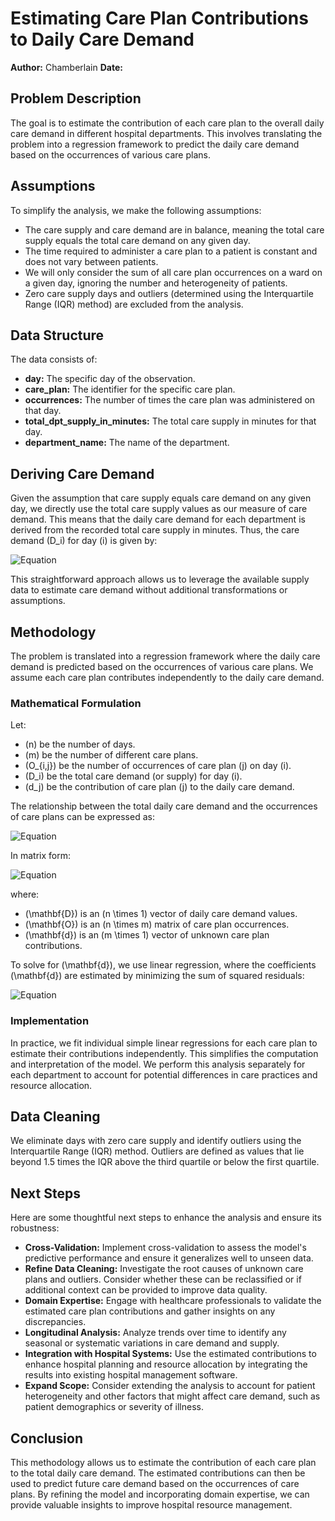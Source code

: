 
# Estimating Care Plan Contributions to Daily Care Demand

**Author:** Chamberlain
**Date:** 

## Problem Description

The goal is to estimate the contribution of each care plan to the overall daily care demand in different hospital departments. This involves translating the problem into a regression framework to predict the daily care demand based on the occurrences of various care plans.

## Assumptions

To simplify the analysis, we make the following assumptions:

- The care supply and care demand are in balance, meaning the total care supply equals the total care demand on any given day.
- The time required to administer a care plan to a patient is constant and does not vary between patients.
- We will only consider the sum of all care plan occurrences on a ward on a given day, ignoring the number and heterogeneity of patients.
- Zero care supply days and outliers (determined using the Interquartile Range (IQR) method) are excluded from the analysis.

## Data Structure

The data consists of:

- **day:** The specific day of the observation.
- **care_plan:** The identifier for the specific care plan.
- **occurrences:** The number of times the care plan was administered on that day.
- **total_dpt_supply_in_minutes:** The total care supply in minutes for that day.
- **department_name:** The name of the department.

## Deriving Care Demand

Given the assumption that care supply equals care demand on any given day, we directly use the total care supply values as our measure of care demand. This means that the daily care demand for each department is derived from the recorded total care supply in minutes. Thus, the care demand \(D_i\) for day \(i\) is given by:

![Equation](https://latex.codecogs.com/png.latex?D_i%20=%20\text{total\_dpt\_supply\_in\_minutes})

This straightforward approach allows us to leverage the available supply data to estimate care demand without additional transformations or assumptions.

## Methodology

The problem is translated into a regression framework where the daily care demand is predicted based on the occurrences of various care plans. We assume each care plan contributes independently to the daily care demand.

### Mathematical Formulation

Let:

- \(n\) be the number of days.
- \(m\) be the number of different care plans.
- \(O_{i,j}\) be the number of occurrences of care plan \(j\) on day \(i\).
- \(D_i\) be the total care demand (or supply) for day \(i\).
- \(d_j\) be the contribution of care plan \(j\) to the daily care demand.

The relationship between the total daily care demand and the occurrences of care plans can be expressed as:

![Equation](https://latex.codecogs.com/png.latex?D_i%20=%20\sum_{j=1}^{m}%20O_{i,j}%20\cdot%20d_j)

In matrix form:

![Equation](https://latex.codecogs.com/png.latex?\mathbf{D}%20=%20\mathbf{O}%20\cdot%20\mathbf{d})

where:

- \(\mathbf{D}\) is an \(n \times 1\) vector of daily care demand values.
- \(\mathbf{O}\) is an \(n \times m\) matrix of care plan occurrences.
- \(\mathbf{d}\) is an \(m \times 1\) vector of unknown care plan contributions.

To solve for \(\mathbf{d}\), we use linear regression, where the coefficients \(\mathbf{d}\) are estimated by minimizing the sum of squared residuals:

![Equation](https://latex.codecogs.com/png.latex?\mathbf{d}%20=%20(\mathbf{O}^T%20\mathbf{O})^{-1}%20\mathbf{O}^T%20\mathbf{D})

### Implementation

In practice, we fit individual simple linear regressions for each care plan to estimate their contributions independently. This simplifies the computation and interpretation of the model. We perform this analysis separately for each department to account for potential differences in care practices and resource allocation.

## Data Cleaning

We eliminate days with zero care supply and identify outliers using the Interquartile Range (IQR) method. Outliers are defined as values that lie beyond 1.5 times the IQR above the third quartile or below the first quartile.

## Next Steps

Here are some thoughtful next steps to enhance the analysis and ensure its robustness:

- **Cross-Validation:** Implement cross-validation to assess the model's predictive performance and ensure it generalizes well to unseen data.
- **Refine Data Cleaning:** Investigate the root causes of unknown care plans and outliers. Consider whether these can be reclassified or if additional context can be provided to improve data quality.
- **Domain Expertise:** Engage with healthcare professionals to validate the estimated care plan contributions and gather insights on any discrepancies.
- **Longitudinal Analysis:** Analyze trends over time to identify any seasonal or systematic variations in care demand and supply.
- **Integration with Hospital Systems:** Use the estimated contributions to enhance hospital planning and resource allocation by integrating the results into existing hospital management software.
- **Expand Scope:** Consider extending the analysis to account for patient heterogeneity and other factors that might affect care demand, such as patient demographics or severity of illness.

## Conclusion

This methodology allows us to estimate the contribution of each care plan to the total daily care demand. The estimated contributions can then be used to predict future care demand based on the occurrences of care plans. By refining the model and incorporating domain expertise, we can provide valuable insights to improve hospital resource management.

